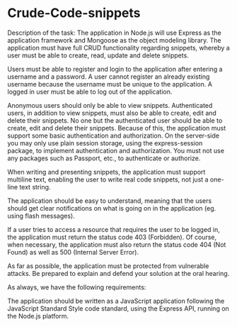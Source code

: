 # Crude-Code-snippets
Description of the task:
The application in Node.js will use Express as the application framework and Mongoose as the object modeling library. The application must have full CRUD functionality regarding snippets, whereby a user must be able to create, read, update and delete snippets.

Users must be able to register and login to the application after entering a username and a password. A user cannot register an already existing username because the username must be unique to the application. A logged in user must be able to log out of the application.

Anonymous users should only be able to view snippets. Authenticated users, in addition to view snippets, must also be able to create, edit and delete their snippets. No one but the authenticated user should be able to create, edit and delete their snippets. Because of this, the application must support some basic authentication and authorization. On the server-side you may only use plain session storage, using the express-session package, to implement authentication and authorization. You must not use any packages such as Passport, etc., to authenticate or authorize.

When writing and presenting snippets, the application must support multiline text, enabling the user to write real code snippets, not just a one-line text string.

The application should be easy to understand, meaning that the users should get clear notifications on what is going on in the application (eg. using flash messages).

If a user tries to access a resource that requires the user to be logged in, the application must return the status code 403 (Forbidden). Of course, when necessary, the application must also return the status code 404 (Not Found) as well as 500 (Internal Server Error).

As far as possible, the application must be protected from vulnerable attacks. Be prepared to explain and defend your solution at the oral hearing.

As always, we have the following requirements:

The application should be written as a JavaScript application following the JavaScript Standard Style code standard, using the Express API, running on the Node.js platform.
